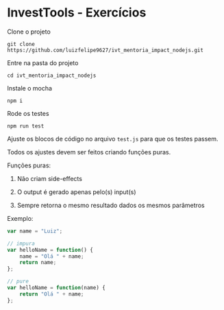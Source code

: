 InvestTools - Exercícios
=================

Clone o projeto
```
git clone https://github.com/luizfelipe9627/ivt_mentoria_impact_nodejs.git
```

Entre na pasta do projeto
```
cd ivt_mentoria_impact_nodejs
```

Instale o mocha
```
npm i
```

Rode os testes
```
npm run test
```

Ajuste os blocos de código no arquivo ```test.js``` para que os testes passem.

Todos os ajustes devem ser feitos criando funções puras.

Funções puras:

1. Não criam side-effects

2. O output é gerado apenas pelo(s) input(s)

3. Sempre retorna o mesmo resultado dados os mesmos parâmetros

Exemplo:


```javascript
var name = "Luiz";

// impura
var helloName = function() {
    name = "Olá " + name;
    return name;
};

// pure
var helloName = function(name) {
    return "Olá " + name;
};
```
